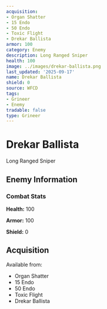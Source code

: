 ```yaml
---
acquisition:
- Organ Shatter
- 15 Endo
- 50 Endo
- Toxic Flight
- Drekar Ballista
armor: 100
category: Enemy
description: Long Ranged Sniper
health: 100
image: ../images/drekar-ballista.png
last_updated: '2025-09-17'
name: Drekar Ballista
shield: 0
source: WFCD
tags:
- Grineer
- Enemy
tradable: false
type: Grineer
---
```


# Drekar Ballista

Long Ranged Sniper

## Enemy Information

### Combat Stats

**Health:** 100

**Armor:** 100

**Shield:** 0

## Acquisition

Available from:
- Organ Shatter
- 15 Endo
- 50 Endo
- Toxic Flight
- Drekar Ballista

